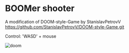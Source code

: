 # BOOMer shooter

A modification of DOOM-style-Game by StanislavPetrovV
https://github.com/StanislavPetrovV/DOOM-style-Game.git

Control: 'WASD' + mouse

![doom](/sreenshots/0.jpg)
